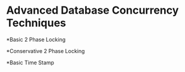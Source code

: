 # Advanced Database Concurrency Techniques
*Basic 2 Phase Locking

*Conservative 2 Phase Locking

*Basic Time Stamp

